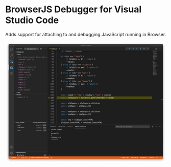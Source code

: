 # BrowserJS Debugger for Visual Studio Code

Adds support for attaching to and debugging JavaScript running in Browser.

![debugger](./media/debugger.png)
